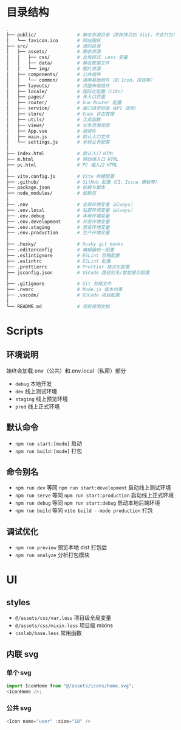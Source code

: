 # 目录结构

```bash
.
├── public/               # 静态资源目录（原样拷贝到 dist，不走打包）
│   └── favicon.ico       # 网站图标
├── src/                  # 源码目录
│   ├── assets/           # 静态资源
│   │   ├── css/          # 全局样式、Less 变量
│   │   ├── data/         # 静态数据文件
│   │   └── img/          # 图片资源
│   ├── components/       # 公共组件
│   │   └── common/       # 通用基础组件（如 Icon、按钮等）
│   ├── layouts/          # 页面布局组件
│   ├── locale/           # 国际化配置（i18n）
│   ├── pages/            # 多入口页面
│   ├── router/           # Vue Router 配置
│   ├── service/          # 接口请求封装（API 调用）
│   ├── store/            # Vuex 状态管理
│   ├── utils/            # 工具函数
│   ├── views/            # 业务页面视图
│   ├── App.vue           # 根组件
│   ├── main.js           # 默认入口文件
│   └── settings.js       # 全局业务配置
│
├── index.html            # 默认入口 HTML
├── m.html                # 移动端入口 HTML
├── pc.html               # PC 端入口 HTML
│
├── vite.config.js        # Vite 构建配置
├── .github/              # GitHub 配置（CI、Issue 模板等）
├── package.json          # 依赖与脚本
├── node_modules/         # 依赖包
│
├── .env                  # 全局环境变量（always）
├── .env.local            # 私密环境变量（always）
├── .env.debug            # 本地环境变量
├── .env.development      # 开发环境变量
├── .env.staging          # 预览环境变量
├── .env.production       # 生产环境变量
│
├── .husky/               # Husky git hooks
├── .editorconfig         # 编辑器统一配置
├── .eslintignore         # ESLint 忽略配置
├── .eslintrc             # ESLint 配置
├── .prettierrc           # Prettier 格式化配置
├── jsconfig.json         # VSCode 路径别名/智能提示配置
│
├── .gitignore            # Git 忽略文件
├── .nvmrc                # Node.js 版本约束
├── .vscode/              # VSCode 项目配置
│
└── README.md             # 项目说明文档
```

# Scripts

## 环境说明

始终会加载.env（公共）和.env.local（私密）部分

-   `debug` 本地开发
-   `dev` 线上测试环境
-   `staging` 线上预览环境
-   `prod` 线上正式环境

## 默认命令

-   `npm run start:[mode]` 启动
-   `npm run build:[mode]` 打包

## 命令别名

-   `npm run dev` 等同 `npm run start:development` 启动线上测试环境
-   `npm run serve` 等同 `npm run start:production` 启动线上正式环境
-   `npm run debug` 等同 `npm run start:debug` 启动本地后端环境
-   `npm run build` 等同 `vite build --mode production` 打包

## 调试优化

-   `npm run preview` 预览本地 dist 打包后
-   `npm run analyze` 分析打包模块

# UI

## styles

-   `@/assets/css/var.less` 项目级全局变量
-   `@/assets/css/mixin.less` 项目级 mixins
-   `csslab/base.less` 常用函数

## 内联 svg

### 单个 svg

```js
import IconHome from "@/assets/icons/home.svg";
<IconHome />;
```

### 公共 svg

```js
<Icon name="user" :size="18" />
```
